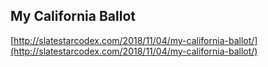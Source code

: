 ## My California Ballot
  
  [http://slatestarcodex.com/2018/11/04/my-california-ballot/](http://slatestarcodex.com/2018/11/04/my-california-ballot/)